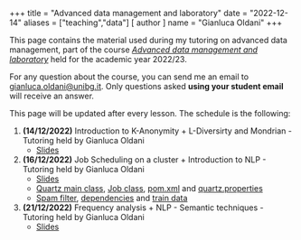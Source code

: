 +++
title = "Advanced data management and laboratory"
date = "2022-12-14"
aliases = ["teaching","data"]
[ author ]
  name = "Gianluca Oldani"
+++

This page contains the material used during my tutoring on advanced data management, part of the course [*Advanced data management and laboratory*](https://didattica-rubrica.unibg.it/ugov/degreecourse/77410) held
for the academic year 2022/23.

For any question about the course, you can send me an email to [gianluca.oldani@unibg.it](mailto:gianluca.oldani@unibg.it). Only questions
asked **using your student email** will receive an answer.

This page will be updated after every lesson. The schedule is the following:

1. **(14/12/2022)** Introduction to K-Anonymity + L-Diversirty and Mondrian - Tutoring held by 
Gianluca Oldani
   * [Slides](/slides/mondrian.pdf)
2. **(16/12/2022)** Job Scheduling on a cluster + Introduction to NLP - Tutoring held by Gianluca Oldani
   * [Slides](/slides/nlp.pdf)
   * [Quartz main class](/adm_code/main.java), [Job class](/adm_code/SimpleJob.java), [pom.xml](/adm_code/pom.xml) and [quartz.properties](/adm_code/quartz.properties)
   * [Spam filter](/adm_code/main.py), [dependencies](/adm_code/requirements.txt) and [train data](https://github.com/aditimukerjee/NLP-Bag-of-Words/blob/main/SMSSpamCollection)
3. **(21/12/2022)** Frequency analysis + NLP - Semantic techniques - Tutoring held by Gianluca Oldani
   * [Slides](/slides/semantic.pdf)
